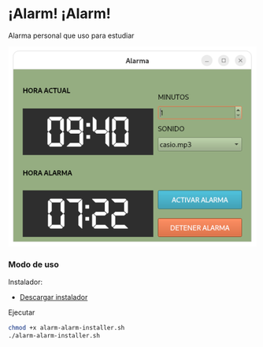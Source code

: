 # ¡Alarm! ¡Alarm!

Alarma personal que uso para estudiar

![](preview.png)

### Modo de uso

Instalador:
- [Descargar instalador](https://raw.githubusercontent.com/perseoq/alarm/refs/heads/main/v1.0/alarm-alarm-installer.sh?token=GHSAT0AAAAAADFJSH4YW4RKRC3EPYXV4IPO2CMRCMQ)

Ejecutar
```sh
chmod +x alarm-alarm-installer.sh
./alarm-alarm-installer.sh
``` 



